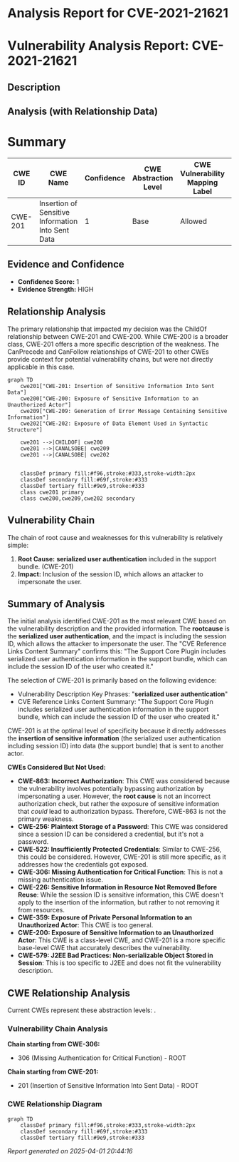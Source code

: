 # Analysis Report for CVE-2021-21621

# Vulnerability Analysis Report: CVE-2021-21621

## Description



## Analysis (with Relationship Data)

# Summary
| CWE ID | CWE Name | Confidence | CWE Abstraction Level | CWE Vulnerability Mapping Label | CWE-Vulnerability Mapping Notes |
|---|---|---|---|---|---|
| CWE-201 | Insertion of Sensitive Information Into Sent Data | 1 | Base | Allowed | Primary CWE |

## Evidence and Confidence

*   **Confidence Score:** 1
*   **Evidence Strength:** HIGH

## Relationship Analysis
The primary relationship that impacted my decision was the ChildOf relationship between CWE-201 and CWE-200. While CWE-200 is a broader class, CWE-201 offers a more specific description of the weakness. The CanPrecede and CanFollow relationships of CWE-201 to other CWEs provide context for potential vulnerability chains, but were not directly applicable in this case.

```mermaid
graph TD
    cwe201["CWE-201: Insertion of Sensitive Information Into Sent Data"]
    cwe200["CWE-200: Exposure of Sensitive Information to an Unauthorized Actor"]
    cwe209["CWE-209: Generation of Error Message Containing Sensitive Information"]
    cwe202["CWE-202: Exposure of Data Element Used in Syntactic Structure"]
    
    cwe201 -->|CHILDOF| cwe200
    cwe201 -->|CANALSOBE| cwe209
    cwe201 -->|CANALSOBE| cwe202
    

    classDef primary fill:#f96,stroke:#333,stroke-width:2px
    classDef secondary fill:#69f,stroke:#333
    classDef tertiary fill:#9e9,stroke:#333
    class cwe201 primary
    class cwe200,cwe209,cwe202 secondary
```

## Vulnerability Chain
The chain of root cause and weaknesses for this vulnerability is relatively simple:
  1. **Root Cause:** **serialized user authentication** included in the support bundle. (CWE-201)
  2. **Impact:** Inclusion of the session ID, which allows an attacker to impersonate the user.

## Summary of Analysis
The initial analysis identified CWE-201 as the most relevant CWE based on the vulnerability description and the provided information. The **rootcause** is the **serialized user authentication**, and the impact is including the session ID, which allows the attacker to impersonate the user.
The "CVE Reference Links Content Summary" confirms this: "The Support Core Plugin includes serialized user authentication information in the support bundle, which can include the session ID of the user who created it."

The selection of CWE-201 is primarily based on the following evidence:
  - Vulnerability Description Key Phrases: "**serialized user authentication**"
  - CVE Reference Links Content Summary: "The Support Core Plugin includes serialized user authentication information in the support bundle, which can include the session ID of the user who created it."

CWE-201 is at the optimal level of specificity because it directly addresses the **insertion of sensitive information** (the serialized user authentication including session ID) into data (the support bundle) that is sent to another actor.

**CWEs Considered But Not Used:**

*   **CWE-863: Incorrect Authorization**: This CWE was considered because the vulnerability involves potentially bypassing authorization by impersonating a user. However, the **root cause** is not an incorrect authorization check, but rather the exposure of sensitive information that *could* lead to authorization bypass. Therefore, CWE-863 is not the primary weakness.
*   **CWE-256: Plaintext Storage of a Password**: This CWE was considered since a session ID can be considered a credential, but it's not a password.
*   **CWE-522: Insufficiently Protected Credentials**: Similar to CWE-256, this could be considered. However, CWE-201 is still more specific, as it addresses how the credentials got exposed.
*   **CWE-306: Missing Authentication for Critical Function**: This is not a missing authentication issue.
*   **CWE-226: Sensitive Information in Resource Not Removed Before Reuse**: While the session ID is sensitive information, this CWE doesn't apply to the insertion of the information, but rather to not removing it from resources.
*   **CWE-359: Exposure of Private Personal Information to an Unauthorized Actor**: This CWE is too general.
*   **CWE-200: Exposure of Sensitive Information to an Unauthorized Actor**: This CWE is a class-level CWE, and CWE-201 is a more specific base-level CWE that accurately describes the vulnerability.
*   **CWE-579: J2EE Bad Practices: Non-serializable Object Stored in Session**: This is too specific to J2EE and does not fit the vulnerability description.


## CWE Relationship Analysis

Current CWEs represent these abstraction levels: .


### Vulnerability Chain Analysis

**Chain starting from CWE-306:**
- 306 (Missing Authentication for Critical Function) - ROOT


**Chain starting from CWE-201:**
- 201 (Insertion of Sensitive Information Into Sent Data) - ROOT



### CWE Relationship Diagram

```mermaid
graph TD
    classDef primary fill:#f96,stroke:#333,stroke-width:2px
    classDef secondary fill:#69f,stroke:#333
    classDef tertiary fill:#9e9,stroke:#333
```



*Report generated on 2025-04-01 20:44:16*
